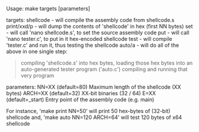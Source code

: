 Usage:
	make targets [parameters]
 
targets:
  shellcode	- will compile the assembly code from shellcode.s
  print/xxd/p	- will dump the contents of 'shellcode' in hex (first NN bytes)
  set		- will call 'nano shellcode.s', to set the source assembly code
  put		- will call 'nano tester.c', to put in it hex-encoded shellcode
  test		- will compile 'tester.c' and run it, thus testing the shellcode
  auto/a		- will do all of the above in one single step:
   > compiling 'shellcode.s' into hex bytes,
   > loading those hex bytes into an auto-generated tester program ('auto.c')
   > compiling and running that very program
 
parameters:
  NN=XX    (default=80)		Maximum length of the shellcode (XX bytes)
  ARCH=XX  (default=32)		XX-bit binaries (32 / 64)
  E=XX     (default=_start)	Entry point of the assembly code (e.g. main)

For instance, 'make print NN=50' will print 50 hex-bytes of (32-bit) shellcode
	 and, 'make auto  NN=120 ARCH=64' will test 120 bytes of x64 shellcode
